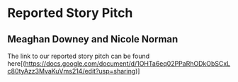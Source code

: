 # Reported Story Pitch
## Meaghan Downey and Nicole Norman

The link to our reported story pitch can be found here[(https://docs.google.com/document/d/1OHTa6eq02PPaRhODkObSCxLc80tyAzz3MvaKuVms214/edit?usp=sharing)] 
